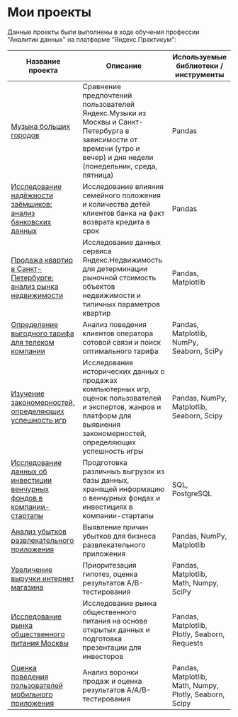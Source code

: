 # Мои проекты
Данные проекты были выполнены в ходе обучения профессии "Аналитик данных" на платформе "Яндекс.Практикум":

Название проекта |	Описание	| Используемые библиотеки / инструменты
-----------------|------------|------------------------
[Музыка больших городов](https://github.com/I-Prokofev/Yandex.Practicum_projects/tree/main/Big%20cities%20music) |	Сравнение предпочтений пользователей Яндекс.Музыки из Москвы и Санкт-Петербурга в зависимости от времени (утро и вечер) и дня недели (понедельник, среда, пятница)	| Pandas
[Исследование надёжности заёмщиков: анализ банковских данных](https://github.com/I-Prokofev/Yandex.Practicum_projects/tree/main/Borrowers%20reliability%20analysis) | Исследование влияния семейного положения и количества детей клиентов банка на факт возврата кредита в срок | Pandas
[Продажа квартир в Санкт-Петербурге: анализ рынка недвижимости](https://github.com/I-Prokofev/Yandex.Practicum_projects/tree/main/Real%20estate%20market%20analysis) | Исследование данных сервиса Яндекс.Недвижимость для детерминации рыночной стоимость объектов недвижимости и типичных параметров квартир | Pandas, Matplotlib
[Определение выгодного тарифа для телеком компании](https://github.com/I-Prokofev/Yandex.Practicum_projects/tree/main/%D0%A1ellular%20operator%20tariffs%20analysis) | Анализ поведения клиентов оператора сотовой связи и поиск оптимального тарифа | Pandas, Matplotlib, NumPy, Seaborn, SciPy
[Изучение закономерностей, определяющих успешность игр](https://github.com/I-Prokofev/Yandex.Practicum_projects/tree/main/Game%20sales%20data%20analysis) | Иccледование исторических данных о продажах компьютерных игр, оценок пользователей и экспертов, жанров и платформ для выявиения закономерностей, определяющих успешность игры  | Pandas, NumPy, Matplotlib, Seaborn, Scipy
[Исследование данных об инвестиции венчурных фондов в компании-стартапы](https://github.com/I-Prokofev/Yandex.Practicum_projects/tree/main/Investment%20data%20research) | Продготовка различныъ выгрузок из базы данных, хранящей информацию о венчурных фондах и инвестициях в компании-стартапы | SQL, PostgreSQL
[Анализ убытков развлекательного приложения](https://github.com/I-Prokofev/Yandex.Practicum_projects/tree/main/Mobile%20app%20loss%20analysis) | Выявление причин убытков для бизнеса развлекательного приложения | Pandas, NumPy, Matplotlib
[Увеличение выручки интернет магазина](https://github.com/I-Prokofev/Yandex.Practicum_projects/tree/main/Online%20store%20revenue%20increase) | Приоритезация гипотез, оценка результатов A/B-тестирования | Pandas, Matplotlib, Math, Numpy, SciPy
[Исследование рынка общественного питания Москвы](https://github.com/I-Prokofev/Yandex.Practicum_projects/tree/main/Moscow%20catering%20market%20research) | Исследование рынка общественного питания на основе открытых данных и подготовка презентации для инвесторов | Pandas, Matplotlib, Plotly, Seaborn, Requests
[Оценка поведения пользователей мобильного приложения](https://github.com/I-Prokofev/Yandex.Practicum_projects/tree/main/Mobile%20app%20users%20behavior%20analysis) | Анализ воронки продаж и оценка результатов A/A/B-тестирования  | Pandas, Matplotlib, Math, Numpy, Plotly, Seaborn, Scipy
